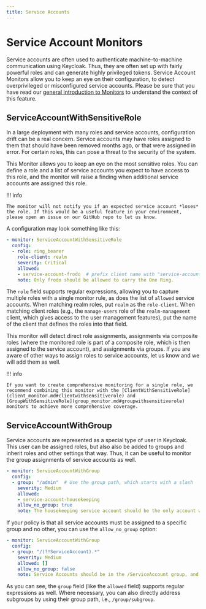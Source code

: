 ```yaml
---
title: Service Accounts
---
```


# Service Account Monitors
Service accounts are often used to authenticate machine-to-machine communication using Keycloak.
Thus, they are often set up with fairly powerful roles and can generate highly privileged tokens.
Service Account Monitors allow you to keep an eye on their configuration, to detect overprivileged or misconfigured service accounts.
Please be sure that you have read our [general introduction to Monitors](index.md) to understand the context of this feature.

## ServiceAccountWithSensitiveRole
In a large deployment with many roles and service accounts, configuration drift can be a real concern.
Service accounts may have roles assigned to them that should have been removed months ago, or that were assigned in error.
For certain roles, this can pose a threat to the security of the system.

This Monitor allows you to keep an eye on the most sensitive roles.
You can define a role and a list of service accounts you expect to have access to this role, and the monitor will raise a finding when additional service accounts are assigned this role.

!!! info

    The monitor will not notify you if an expected service account *loses* the role. If this would be a useful feature in your environment, please open an issue on our GitHub repo to let us know.

A configuration may look something like this:

```yaml
- monitor: ServiceAccountWithSensitiveRole
  config:
  - role: ring_bearer
    role-client: realm
    severity: Critical
    allowed:
    - service-account-frodo  # prefix client name with "service-account-" here
    note: Only frodo should be allowed to carry the One Ring.
```

The `role` field supports regular expressions, allowing you to capture multiple roles with a single monitor rule, as does the list of `allowed` service accounts.
When matching realm roles, put `realm` as the `role-client`.
When matching client roles (e.g., the `manage-users` role of the `realm-management` client, which gives access to the user management features), put the name of the client that defines the roles into that field.

This monitor will detect direct role assignments, assignments via composite roles (where the monitored role is part of a composite role, which is then assigned to the service account), and assignments via groups.
If you are aware of other ways to assign roles to service accounts, let us know and we will add them as well.

!!! info

    If you want to create comprehensive monitoring for a single role, we recommend combining this monitor with the [ClientWithSensitiveRole](client_monitor.md#clientwithsensitiverole) and [GroupWithSensitiveRole](group_monitor.md#groupwithsensitiverole) monitors to achieve more comprehensive coverage.


## ServiceAccountWithGroup

Service accounts are represented as a special type of user in Keycloak.
This user can be assigned roles, but also also be added to groups and inherit roles and other settings that way.
Thus, it can be useful to monitor the group assignments of service accounts as well.

```yaml
- monitor: ServiceAccountWithGroup
  config:
  - group: "/admin"  # Use the group path, which starts with a slash
    severity: Medium
    allowed:
    - service-account-housekeeping
    allow_no_group: true
    note: The housekeeping service account should be the only account with this group.
```

If your policy is that all service accounts must be assigned to a specific group and no other, you can use the `allow_no_group` option:

```yaml
- monitor: ServiceAccountWithGroup
  config:
  - group: "/(?!ServiceAccount).*"
    severity: Medium
    allowed: []
    allow_no_group: false
    note: Service Accounts should be in the /ServiceAccount group, and no other group.
```

As you can see, the `group` field (like the `allowed` field) supports regular expressions as well.
Where necessary, you can also directly address subgroups by using their group path, i.e., `/group/subgroup`.

